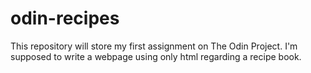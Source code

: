 # odin-recipes
This repository will store my first assignment on The Odin Project. I'm supposed to write a webpage using only html regarding a recipe book. 
